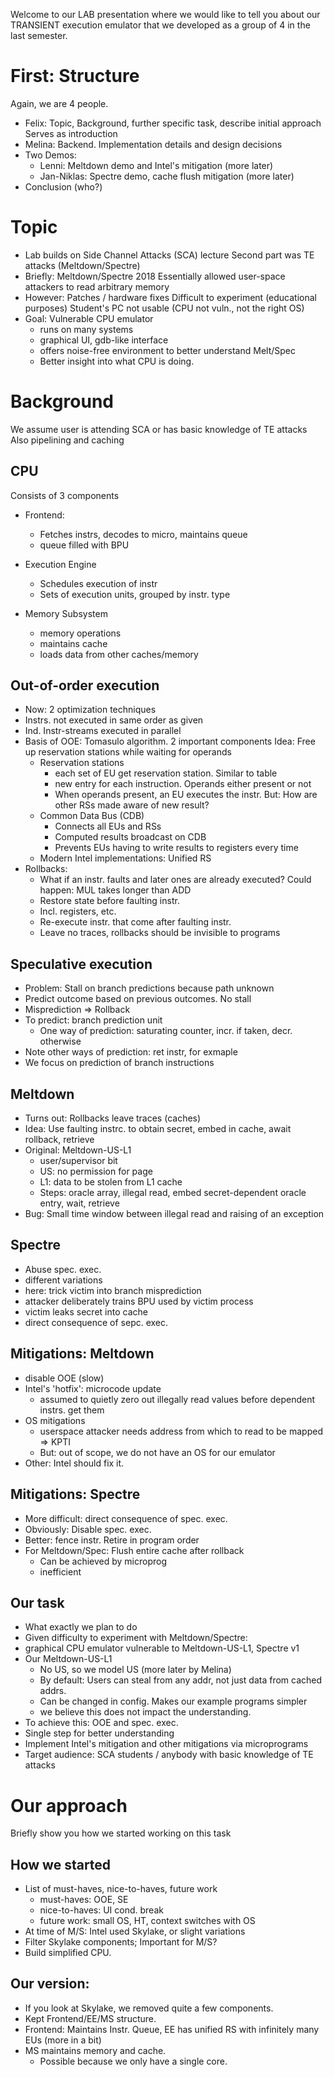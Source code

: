 Welcome to our LAB presentation where we would like to tell you about our TRANSIENT execution emulator that we developed as a group of 4 in the last semester.

# First: Structure
Again, we are 4 people.
- Felix: Topic, Background, further specific task, describe initial approach
  Serves as introduction
- Melina: Backend. Implementation details and design decisions
- Two Demos:
  - Lenni: Meltdown demo and Intel's mitigation (more later)
  - Jan-Niklas: Spectre demo, cache flush mitigation (more later)
- Conclusion (who?)

# Topic
- Lab builds on Side Channel Attacks (SCA) lecture
  Second part was TE attacks (Meltdown/Spectre)
- Briefly: Meltdown/Spectre 2018
  Essentially allowed user-space attackers to read arbitrary memory
- However: Patches / hardware fixes
  Difficult to experiment (educational purposes)
  Student's PC not usable (CPU not vuln., not the right OS)
- Goal: Vulnerable CPU emulator
    - runs on many systems
    - graphical UI, gdb-like interface
    - offers noise-free environment to better understand Melt/Spec
    - Better insight into what CPU is doing.
    
# Background
We assume user is attending SCA or has basic knowledge of TE attacks
Also pipelining and caching

## CPU
Consists of 3 components
- Frontend:
  - Fetches instrs, decodes to micro, maintains queue
  - queue filled with BPU

- Execution Engine
  - Schedules execution of instr
  - Sets of execution units, grouped by instr. type

- Memory Subsystem
    - memory operations
    - maintains cache
    - loads data from other caches/memory
    
## Out-of-order execution
- Now: 2 optimization techniques
- Instrs. not executed in same order as given
- Ind. Instr-streams executed in parallel
- Basis of OOE: Tomasulo algorithm. 2 important components
  Idea: Free up reservation stations while waiting for operands
  - Reservation stations
    - each set of EU get reservation station. Similar to table
    - new entry for each instruction. Operands either present or not
    - When operands present, an EU executes the instr.
    But: How are other RSs made aware of new result?
  - Common Data Bus (CDB)
    - Connects all EUs and RSs
    - Computed results broadcast on CDB
    - Prevents EUs having to write results to registers every time
  - Modern Intel implementations: Unified RS
- Rollbacks:
  - What if an instr. faults and later ones are already executed?
  Could happen: MUL takes longer than ADD
  - Restore state before faulting instr.
  - Incl. registers, etc.
  - Re-execute instr. that come after faulting instr.
  - Leave no traces, rollbacks should be invisible to programs
  
## Speculative execution
- Problem: Stall on branch predictions because path unknown
- Predict outcome based on previous outcomes. No stall
- Misprediction => Rollback
- To predict: branch prediction unit
  - One way of prediction: saturating counter, incr. if taken, decr. otherwise
- Note other ways of prediction: ret instr, for exmaple
- We focus on prediction of branch instructions

## Meltdown
- Turns out: Rollbacks leave traces (caches)
- Idea: Use faulting instrc. to obtain secret, embed in cache, await rollback, retrieve
- Original: Meltdown-US-L1
  - user/supervisor bit
  - US: no permission for page
  - L1: data to be stolen from L1 cache
  - Steps: oracle array, illegal read, embed secret-dependent oracle entry, wait, retrieve
- Bug: Small time window between illegal read and raising of an exception

## Spectre
- Abuse spec. exec.
- different variations
- here: trick victim into branch misprediction
- attacker deliberately trains BPU used by victim process
- victim leaks secret into cache
- direct consequence of sepc. exec.

## Mitigations: Meltdown
- disable OOE (slow)
- Intel's 'hotfix': microcode update
  - assumed to quietly zero out illegally read values before dependent instrs. get them
- OS mitigations
  - userspace attacker needs address from which to read to be mapped => KPTI
  - But: out of scope, we do not have an OS for our emulator
- Other: Intel should fix it.
  
## Mitigations: Spectre
- More difficult: direct consequence of spec. exec.
- Obviously: Disable spec. exec.
- Better: fence instr. Retire in program order
- For Meltdown/Spec: Flush entire cache after rollback
  - Can be achieved by microprog
  - inefficient
  
## Our task
- What exactly we plan to do
- Given difficulty to experiment with Meltdown/Spectre:
- graphical CPU emulator vulnerable to Meltdown-US-L1, Spectre v1
- Our Meltdown-US-L1
  - No US, so we model US (more later by Melina)
  - By default: Users can steal from any addr, not just data from cached addrs.
  - Can be changed in config. Makes our example programs simpler
  - we believe this does not impact the understanding.
- To achieve this: OOE and spec. exec.
- Single step for better understanding
- Implement Intel's mitigation and other mitigations via microprograms
- Target audience: SCA students / anybody with basic knowledge of TE attacks

# Our approach
Briefly show you how we started working on this task

## How we started
- List of must-haves, nice-to-haves, future work
  - must-haves: OOE, SE
  - nice-to-haves: UI cond. break
  - future work: small OS, HT, context switches with OS
- At time of M/S: Intel used Skylake, or slight variations
- Filter Skylake components; Important for M/S?
- Build simplified CPU.

## Our version:
- If you look at Skylake, we removed quite a few components.
- Kept Frontend/EE/MS structure.
- Frontend: Maintains Instr. Queue, EE has unified RS with infinitely many EUs (more in a bit)
- MS maintains memory and cache.
  - Possible because we only have a single core.
